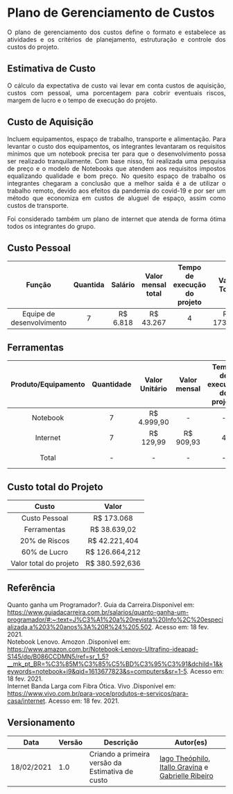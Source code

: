 # Plano de Gerenciamento de Custos
<p align="justify">O plano de gerenciamento dos custos define o formato e estabelece as atividades e os critérios de planejamento, estruturação e controle dos custos do projeto.</p>

## Estimativa de Custo
<p align="justify">O cálculo da expectativa de custo vai levar em conta custos de aquisição, custos com pessoal,  uma porcentagem para cobrir eventuais riscos, margem de lucro e o tempo de execução do projeto.</p>

## Custo de Aquisição
<p align="justify">Incluem equipamentos, espaço de trabalho, transporte e alimentação. Para levantar o custo dos equipamentos, os integrantes levantaram os requisitos mínimos que um notebook precisa ter para que o desenvolvimento possa ser realizado tranquilamente. Com base nisso, foi realizada uma pesquisa de preço e o modelo de Notebooks que atendem aos requisitos impostos equalizando qualidade e bom preço. No quesito espaço de trabalho os integrantes chegaram a conclusão que a melhor saída é a de utilizar o trabalho remoto, devido aos efeitos da pandemia do covid-19 e por ser um método que economiza em custos de aluguel de espaço, assim como custos de transporte.</p>
<p align="justify">Foi considerado também um plano de internet que atenda de forma ótima todos os integrantes do grupo.</p>

## Custo Pessoal

| Função | Quantida| Salário | Valor mensal total| Tempo de execução do projeto| Valor Total|
|:------:|:------:|:------:|:------:|:------:|:------:|
| Equipe de desenvolvimento | 7 | R$ 6.818 | R$ 43.267| 4 |R$ 173.068|

## Ferramentas

|Produto/Equipamento | Quantidade |Valor Unitário |Valor mensal | Tempo de execução do projeto|Valor Total|
|:----:|:----:|:----:|:----:|:------:|:------:|
|Notebook|7|R$ 4.999,90| - | - | R$ 34.999,3|
|Internet|7|R$ 129,99| R$ 909,93 | 4 | R$ 3.639,72|
|Total|-|-|-|-| R$ 38.639,02|

## Custo total do Projeto

|Custo |Valor|
|:----:|:----:|
|Custo Pessoal|R$ 173.068|
|Ferramentas|R$ 38.639,02|
|20% de Riscos| R$ 42.221,404|
|60% de Lucro|R$ 126.664,212|
|Valor total do projeto| R$ 380.592,636 |

## Referência

Quanto ganha um Programador?. Guia da Carreira.Disponível em: https://www.guiadacarreira.com.br/salarios/quanto-ganha-um-programador/#:~:text=J%C3%A1%20a%20revista%20Info%2C%20especializada,a%203%20anos%3A%20R%24%205.502. Acesso em: 18 fev. 2021.         
Notebook Lenovo. Amozon .Disponível em: https://www.amazon.com.br/Notebook-Lenovo-Ultrafino-ideapad-S145/dp/B086CCDMN5/ref=sr_1_5?__mk_pt_BR=%C3%85M%C3%85%C5%BD%C3%95%C3%91&dchild=1&keywords=notebook+i9&qid=1613677823&s=computers&sr=1-5. Acesso em: 18 fev. 2021.      
Internet Banda Larga com Fibra Ótica. Vivo .Disponível em: https://www.vivo.com.br/para-voce/produtos-e-servicos/para-casa/internet. Acesso em: 18 fev. 2021.

## Versionamento

| Data | Versão | Descrição | Autor(es) |
|------|------|------|------|
|18/02/2021|1.0|Criando a primeira versão da Estimativa de custo|[Iago Theóphilo](https://github.com/danilow200), [Itallo Gravina](https://github.com/itallogravina) e [Gabrielle Ribeiro](https://github.com/Gabrielle-Ribeiro) |
